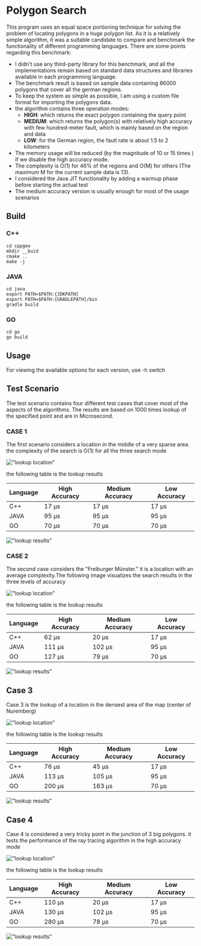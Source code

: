 # Polygon Search
This program uses an equal space portioning technique for solving the problem of locating polygons in a huge polygon list. As it is a relatively simple algorithm, it was a suitable candidate to compare and benchmark the functionality of different programming languages.  There are some points regarding this benchmark:

- 	I didn't use any third-party library for this benchmark, and all the implementations remain based on standard data structures and libraries available in each programming language. 
-   The benchmark result is based on sample data containing 86000 polygons that cover all the german regions.
-   To keep the system as simple as possible, I am using a custom file format for importing the polygons data. 
-   the algorithm contains three operation modes:
	-	**HIGH**: which returns the exact polygon containing the query point
	-	**MEDIUM**:  which returns the polygon(s) with relatively high accuracy with few hundred-meter fault, which is mainly based on the region and data
	-	**LOW**:   for the German region, the fault rate is about 1.5 to 2 kilometers
-   The memory usage will be reduced (by the magnitude of 10 or 15 times ) if we disable the high accuracy mode.
-   The complexity is O(1) for 46% of the regions and O(M) for others  (The maximum M for the current sample data is 13). 
-   I considered the Java JIT  functionality by adding a warmup phase before starting the actual test
-   The medium accuracy version is usually enough for most of the usage scenarios

## Build
### C++
    cd cppgeo
    mkdir __buid
    cmake ..
    make -j 

### JAVA 
	cd java
	export PATH=$PATH:{JDKPATH}
    export PATH=$PATH:{GRADLEPATH}/bin
    gradle build

### GO
	cd go
    go build

## Usage 
For viewing the available options for each version, use -h switch

## Test Scenario
The test scenario contains four different test cases that cover most of the aspects of the algorithms. The results are based on 1000 times lookup of the specified point and are in Microsecond.

### CASE 1
The first scenario considers a location in the middle of a very sparse area. the complexity of the search is O(1) for all the three search mode

!["lookup location"](https://github.com/mohsenatigh/polygon_search/blob/main/images/1.png)

the following table is the lookup results

| Language | High Accuracy  | Medium Accuracy | Low Accuracy |
| ------------ | ------------ | ------------ | ------------ |
| C++  |  17 μs | 17 μs | 17 μs |
|  JAVA |  95 μs |  95 μs |  95 μs |
|  GO | 70 μs | 70 μs | 70 μs |

!["lookup results"](https://github.com/mohsenatigh/polygon_search/blob/main/images/1_chart.png)

### CASE 2

The second case considers the "Freiburger Münster." it is a location with an average complexity.The following image visualizes the search results in the three levels of accuracy

!["lookup location"](https://github.com/mohsenatigh/polygon_search/blob/main/images/2.gif)

the following table is the lookup results

| Language | High Accuracy  | Medium Accuracy | Low Accuracy |
| ------------ | ------------ | ------------ | ------------ |
| C++  |  62 μs | 20 μs | 17 μs |
|  JAVA |  111 μs |  102 μs |  95 μs |
|  GO | 127 μs | 79 μs | 70 μs |

!["lookup results"](https://github.com/mohsenatigh/polygon_search/blob/main/images/2_chart.png)

## Case 3

Case 3 is the lookup of a location in the densest area of the map (center of Nuremberg)

!["lookup location"](https://github.com/mohsenatigh/polygon_search/blob/main/images/3.gif)

the following table is the lookup results

| Language | High Accuracy  | Medium Accuracy | Low Accuracy |
| ------------ | ------------ | ------------ | ------------ |
| C++  |  76 μs | 45 μs | 17 μs |
|  JAVA |  113 μs |  105 μs |  95 μs |
|  GO | 200 μs | 163 μs | 70 μs |

!["lookup results"](https://github.com/mohsenatigh/polygon_search/blob/main/images/3_chart.png)

## Case 4

Case 4 is considered a very tricky point in the junction of 3 big polygons. it tests the performance of the ray tracing algorithm in the high accuracy mode 

!["lookup location"](https://github.com/mohsenatigh/polygon_search/blob/main/images/4.gif)

the following table is the lookup results

| Language | High Accuracy  | Medium Accuracy | Low Accuracy |
| ------------ | ------------ | ------------ | ------------ |
| C++  |  110 μs | 20 μs | 17 μs |
|  JAVA |  130 μs |  102 μs |  95 μs |
|  GO | 280 μs | 78 μs | 70 μs |

!["lookup results"](https://github.com/mohsenatigh/polygon_search/blob/main/images/4_chart.png)
